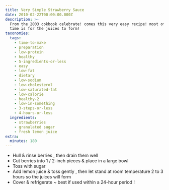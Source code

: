 ```yaml
---
title: Very Simple Strawberry Sauce
date: 2010-02-22T00:00:00.000Z
description: >-
  From the 2003 cokbook celebrate! comes this very easy recipe! most of the prep
  time is for the juices to form!
taxonomies:
  tags:
    - time-to-make
    - preparation
    - low-protein
    - healthy
    - 5-ingredients-or-less
    - easy
    - low-fat
    - dietary
    - low-sodium
    - low-cholesterol
    - low-saturated-fat
    - low-calorie
    - healthy-2
    - low-in-something
    - 3-steps-or-less
    - 4-hours-or-less
  ingredients:
    - strawberries
    - granulated sugar
    - fresh lemon juice
extra:
  minutes: 180
---
```

 - Hull & rinse berries , then drain them well
 - Cut berries into 1 / 2-inch pieces & place in a large bowl
 - Toss with sugar
 - Add lemon juice & toss gently , then let stand at room temperature 2 to 3 hours so the juices will form
 - Cover & refrigerate ~ best if used within a 24-hour period !
